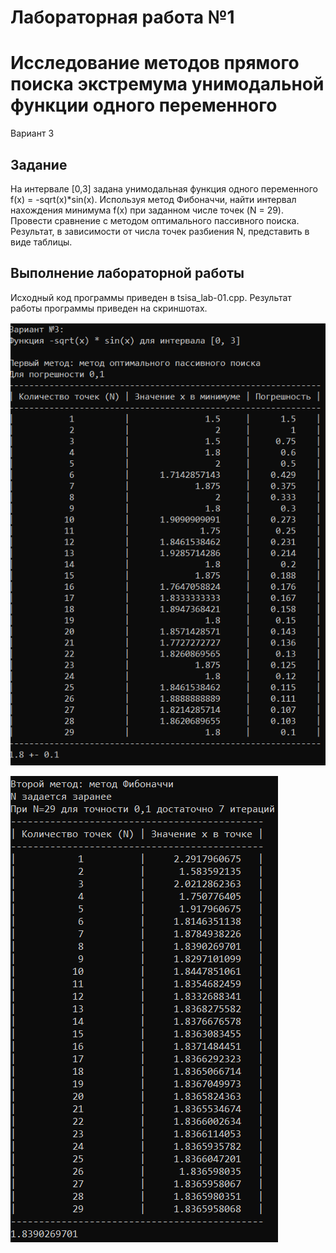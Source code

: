 # Лабораторная работа №1
# Исследование методов прямого поиска экстремума унимодальной функции одного переменного

Вариант 3

## Задание

На интервале [0,3] задана унимодальная функция одного переменного f(x) = -sqrt(x)*sin(x). Используя метод Фибоначчи, найти интервал нахождения минимума f(x) при заданном числе точек (N = 29). Провести сравнение с методом оптимального пассивного поиска. Результат, в зависимости от числа точек разбиения N, представить в виде таблицы.   

## Выполнение лабораторной работы

Исходный код программы приведен в tsisa_lab-01.cpp. Результат работы программы приведен на скриншотах.

![lab-01_Part1](https://github.com/Prosto-Fil/tsisa-lab-01/blob/master/screenshots/Part1.png)

![lab-01_Part2](https://github.com/Prosto-Fil/tsisa-lab-01/blob/master/screenshots/Part2_1.png)
